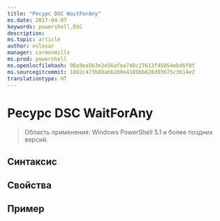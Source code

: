 ```yaml
---
title: "Ресурс DSC WaitForAny"
ms.date: 2017-04-07
keywords: powershell,DSC
description: 
ms.topic: article
author: eslesar
manager: carmonmills
ms.prod: powershell
ms.openlocfilehash: 98a9ea5b3e2e56afaa740c27613f45054ebd6f0f
ms.sourcegitcommit: 1002c473b88abb209e4188bb626d93675c3614e2
translationtype: HT
---
```

# <a name="dsc-waitforany-resource"></a>Ресурс DSC WaitForAny

> Область применения: Windows PowerShell 5.1 и более поздних версий.


## <a name="syntax"></a>Синтаксис



## <a name="properties"></a>Свойства




## <a name="example"></a>Пример